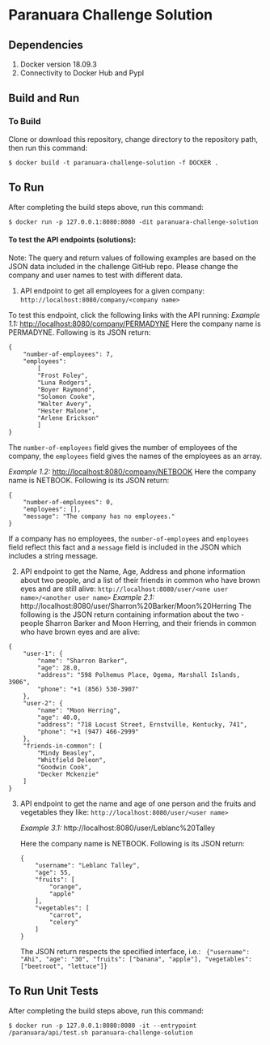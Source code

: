 # Paranuara Challenge Solution

## Dependencies
1. Docker version 18.09.3
2. Connectivity to Docker Hub and PypI


## Build and Run

### To Build

Clone or download this repository, change directory to the repository path, then run this command:

```
$ docker build -t paranuara-challenge-solution -f DOCKER .

```

## To Run
After completing the build steps above, run this command:

```
$ docker run -p 127.0.0.1:8080:8080 -dit paranuara-challenge-solution

```

#### To test the API endpoints (solutions):

Note: The query and return values of following examples are based on the JSON data included in the challenge GitHub repo. Please change the company and user names to test with different data.

1. API endpoint to get all employees for a given company:
`http://localhost:8080/company/<company name>`

To test this endpoint, click the following links with the API running:
_Example 1.1:_
[http://localhost:8080/company/PERMADYNE](http://localhost:8080/company/NETBOOK)
Here the company name is PERMADYNE. Following is its JSON return:
```
{
    "number-of-employees": 7,
    "employees": 
        [
        "Frost Foley", 
        "Luna Rodgers", 
        "Boyer Raymond", 
        "Solomon Cooke", 
        "Walter Avery", 
        "Hester Malone", 
        "Arlene Erickson"
        ]
}
```
The `number-of-employees` field gives the number of employees of the company, the `employees` field gives the names of the employees as an array.

_Example 1.2:_
[http://localhost:8080/company/NETBOOK](http://localhost:8080/company/NETBOOK)
Here the company name is NETBOOK. Following is its JSON return:
```
{
    "number-of-employees": 0, 
    "employees": [],
    "message": "The company has no employees."
}
```
If a company has no employees, the `number-of-employees` and `employees` field reflect this fact and a `message` field is included in the JSON which includes a string message.



2. API endpoint to get the Name, Age, Address and phone information about two people, and a list of their friends in common who have brown eyes and are still alive:
`http://localhost:8080/user/<one user name>/<another user name>`
_Example 2.1:_
http://localhost:8080/user/Sharron%20Barker/Moon%20Herring
The following is the JSON return containing information about the two - people Sharron Barker and Moon Herring, and their friends in common who have brown eyes and are alive:

```
{
    "user-1": {
        "name": "Sharron Barker",
        "age": 28.0,
        "address": "598 Polhemus Place, Ogema, Marshall Islands, 3906",
        "phone": "+1 (856) 530-3907"
    },
    "user-2": {
        "name": "Moon Herring",
        "age": 40.0,
        "address": "718 Locust Street, Ernstville, Kentucky, 741",
        "phone": "+1 (947) 466-2999"
    },
    "friends-in-common": [
        "Mindy Beasley",
        "Whitfield Deleon",
        "Goodwin Cook",
        "Decker Mckenzie"
    ]
}

```

3. API endpoint to get the name and age of one person and the fruits and vegetables they like:
`http://localhost:8080/user/<user name>`
    
    _Example 3.1:_
    http://localhost:8080/user/Leblanc%20Talley

    Here the company name is NETBOOK. Following is its JSON return:

    ```
    {
        "username": "Leblanc Talley",
        "age": 55,
        "fruits": [
            "orange",
            "apple"
        ],
        "vegetables": [
            "carrot",
            "celery"
        ]
    }

    ```

    The JSON return respects the specified interface, i.e.:
    ` {"username": "Ahi", "age": "30", "fruits": ["banana", "apple"], "vegetables": ["beetroot", "lettuce"]}`

## To Run Unit Tests
After completing the build steps above, run this command:
```
$ docker run -p 127.0.0.1:8080:8080 -it --entrypoint /paranuara/api/test.sh paranuara-challenge-solution

```
